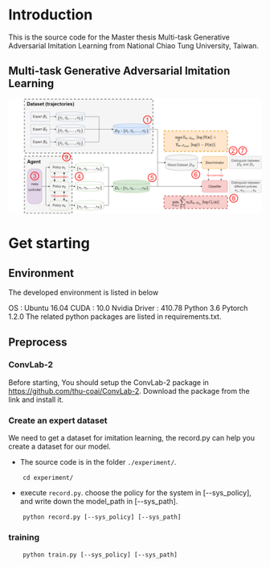 
# Introduction
This is the source code for the Master thesis Multi-task Generative Adversarial Imitation Learning from National Chiao Tung University, Taiwan. 


## Multi-task Generative Adversarial Imitation Learning




![image](MGAIL.png)
# Get starting
## Environment
The developed environment is listed in below

OS : Ubuntu 16.04
CUDA : 10.0
Nvidia Driver : 410.78
Python 3.6
Pytorch 1.2.0
The related python packages are listed in requirements.txt.


## Preprocess
### ConvLab-2 
Before starting, You should setup the ConvLab-2 package in https://github.com/thu-coai/ConvLab-2. Download the package from the link and install it.

### Create an expert dataset
We need to get a dataset for imitation learning, the record.py can help you create a dataset for our model.
* The source code is in the folder `./experiment/`.
```
    cd experiment/
```
* execute `record.py`. choose the policy for the system in [--sys_policy], and write down the model_path in [--sys_path].
```
    python record.py [--sys_policy] [--sys_path]
```

### training
```
    python train.py [--sys_policy] [--sys_path]
```
